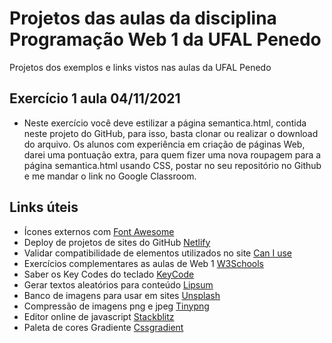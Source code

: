 # Projetos das aulas da disciplina Programação Web 1 da  UFAL Penedo
Projetos dos exemplos e links vistos nas aulas da UFAL Penedo
## Exercício 1 aula 04/11/2021
* Neste exercício você deve estilizar a página semantica.html, contida neste projeto do GitHub, para isso, basta clonar ou realizar o download do arquivo. Os alunos com experiência em criação de páginas Web, darei uma pontuação extra, para quem fizer uma nova roupagem para a página semantica.html usando CSS, postar no seu repositório no Github e me mandar o link no Google Classroom.
## Links úteis
* Ícones externos com [Font Awesome](https://fontawesome.com/)
* Deploy de projetos de sites do GitHub [Netlify](https://www.netlify.com/)
* Validar compatibilidade de elementos utilizados no site [Can I use](https://caniuse.com/)
* Exercícios complementares as aulas de Web 1 [W3Schools](https://www.w3schools.com/)
* Saber os Key Codes do teclado [KeyCode](https://keycode.info/)
* Gerar textos aleatórios para conteúdo [Lipsum](https://lipsum.com/) 
* Banco de imagens para usar em sites [Unsplash](https://unsplash.com/)
* Compressão de imagens png e jpeg [Tinypng](https://tinypng.com/)
* Editor online de javascript [Stackblitz](https://stackblitz.com/)
* Paleta de cores Gradiente [Cssgradient](https://cssgradient.io/) 
